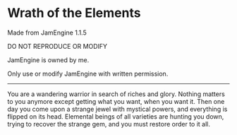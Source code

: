 Wrath of the Elements
==================

Made from JamEngine 1.1.5

DO NOT REPRODUCE OR MODIFY

JamEngine is owned by me.

Only use or modify JamEngine with written permission.

--------

You are a wandering warrior in search of riches and glory. Nothing matters to you anymore except getting what you want, when you want it. Then one day you come upon a strange jewel with mystical powers, and everything is flipped on its head. Elemental beings of all varieties are hunting you down, trying to recover the strange gem, and you must restore order to it all.
